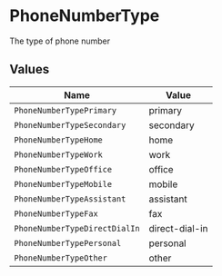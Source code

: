 # PhoneNumberType

The type of phone number


## Values

| Name                          | Value                         |
| ----------------------------- | ----------------------------- |
| `PhoneNumberTypePrimary`      | primary                       |
| `PhoneNumberTypeSecondary`    | secondary                     |
| `PhoneNumberTypeHome`         | home                          |
| `PhoneNumberTypeWork`         | work                          |
| `PhoneNumberTypeOffice`       | office                        |
| `PhoneNumberTypeMobile`       | mobile                        |
| `PhoneNumberTypeAssistant`    | assistant                     |
| `PhoneNumberTypeFax`          | fax                           |
| `PhoneNumberTypeDirectDialIn` | direct-dial-in                |
| `PhoneNumberTypePersonal`     | personal                      |
| `PhoneNumberTypeOther`        | other                         |